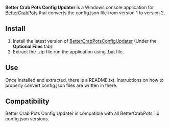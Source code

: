 **Better Crab Pots Config Updater** is a Windows console application for [BetterCrabPots](https://www.nexusmods.com/stardewvalley/mods/3159) that converts the config.json file from version 1 to version 2.

## Install
1. Install the latest version of [BetterCrabPotsConfigUpdater](https://www.nexusmods.com/stardewvalley/mods/3159?tab=files) (Under the **Optional Files** tab).
3. Extract the .zip file run the application using .bat file.

## Use
Once installed and extracted, there is a README.txt. Instructions on how to properly convert config.json files are written in there.

## Compatibility
Better Crab Pots Config Updater is compatible with all BetterCrabPots 1.x config.json versions.